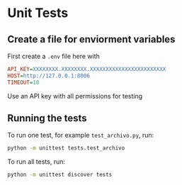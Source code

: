 # Unit Tests

## Create a file for enviorment variables

First create a `.env` file here with

```ini
API_KEY=XXXXXXXX.XXXXXXXX.XXXXXXXXXXXXXXXXXXXXXXXX
HOST=http://127.0.0.1:8006
TIMEOUT=10
```

Use an API key with all permissions for testing

## Running the tests

To run one test, for example `test_archivo.py`, run:

```bash
python -m unittest tests.test_archivo
```

To run all tests, run:

```bash
python -m unittest discover tests
```
